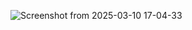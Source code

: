![Screenshot from 2025-03-10 17-04-33](https://github.com/user-attachments/assets/b92087bc-f562-45bc-b2a1-b9538a9896f5)
